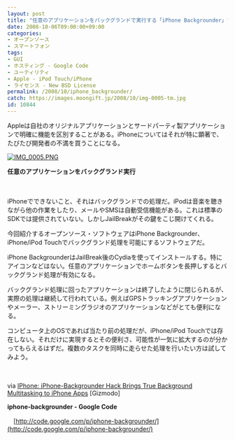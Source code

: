 ```yaml
---
layout: post
title: "任意のアプリケーションをバックグランドで実行する「iPhone Backgrounder」"
date: 2008-10-06T09:00:00+09:00
categories:
- オープンソース
- スマートフォン
tags: 
- GUI
- ホスティング - Google Code
- ユーティリティ
- Apple - iPod Touch/iPhone
- ライセンス - New BSD License
permalink: /2008/10/iphone_backgrounder/
catch: https://images.moongift.jp/2008/10/img-0005-tm.jpg
id: 10844
---
```

Appleは自社のオリジナルアプリケーションとサードパーティ製アプリケーションで明確に機能を区別することがある。iPhoneについてはそれが特に顕著で、たびたび開発者の不満を買うことになる。

  

[![IMG_0005.PNG](https://images.moongift.jp/2008/10/img-0005-tm.jpg)](https://images.moongift.jp/2008/10/img-0005.png)  
  
**任意のアプリケーションをバックグランド実行**

  

　

  

iPhoneでできないこと、それはバックグランドでの処理だ。iPodは音楽を聴きながら他の作業をしたり、メールやSMSは自動受信機能がある。これは標準のSDKでは提供されていない。しかしJailBreakがその鍵をこじ開けてくれる。

  

今回紹介するオープンソース・ソフトウェアはiPhone Backgrounder、iPhone/iPod Touchでバックグランド処理を可能にするソフトウェアだ。

  
  
<!--more-->  

iPhone BackgrounderはJailBreak後のCydiaを使ってインストールする。特にアイコンなどはない。任意のアプリケーションでホームボタンを長押しするとバックグランド処理が有効になる。

  

バックグランド処理に回ったアプリケーションは終了したように閉じられるが、実際の処理は継続して行われている。例えばGPSトラッキングアプリケーションやメーラー、ストリーミングラジオのアプリケーションなどがとても便利になる。

  

コンピュータ上のOSであれば当たり前の処理だが、iPhone/iPod Touchでは存在しない。それだけに実現するとその便利さ、可能性が一気に拡大するのが分かってもらえるはずだ。複数のタスクを同時に走らせた処理を行いたい方は試してみよう。

  

　

  

via [IPhone: iPhone-Backgrounder Hack Brings True Background Multitasking to iPhone Apps](http://gizmodo.com/5058234/iphone+backgrounder-hack-brings-true-background-multitasking-to-iphone-apps) [Gizmodo]

  

**iphone-backgrounder - Google Code**  
  
　[http://code.google.com/p/iphone-backgrounder/](http://code.google.com/p/iphone-backgrounder/)

  
